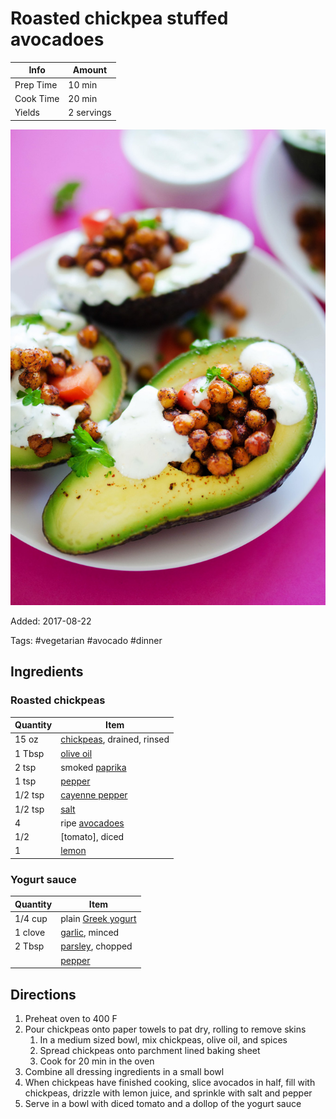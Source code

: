 # Roasted chickpea stuffed avocadoes

| Info      | Amount     |
| --------- | ---------- |
| Prep Time | 10 min     |
| Cook Time | 20 min     |
| Yields    | 2 servings |

![Roasted chickpeas stuff avocado](../_assets/roasted-chickpeas-stuff-avocado.jpg)

Added: 2017-08-22

Tags: #vegetarian #avocado #dinner

## Ingredients

### Roasted chickpeas

| Quantity | Item                                                      |
| -------- | --------------------------------------------------------- |
| 15 oz    | [chickpeas](../Ingredients/chickpeas.md), drained, rinsed |
| 1 Tbsp   | [olive oil](../Ingredients/olive%20oil.md)                |
| 2 tsp    | smoked [paprika](../Ingredients/paprika.md)               |
| 1 tsp    | [pepper](../Ingredients/pepper.md)                        |
| 1/2 tsp  | [cayenne pepper](../Ingredients/cayenne%20pepper.md)      |
| 1/2 tsp  | [salt](../Ingredients/salt.md)                            |
| 4        | ripe [avocadoes](../Ingredients/avocado.md)               |
| 1/2      | [tomato], diced                                           |
| 1        | [lemon](../Ingredients/lemon.md)                          |

### Yogurt sauce

| Quantity | Item                                                   |
| -------- | ------------------------------------------------------ |
| 1/4 cup  | plain [Greek yogurt](../Ingredients/greek%20yogurt.md) |
| 1 clove  | [garlic](../Ingredients/garlic.md), minced             |
| 2 Tbsp   | [parsley](../Ingredients/parsley.md), chopped          |
|          | [pepper](../Ingredients/pepper.md)                     |

## Directions

1. Preheat oven to 400 F
2. Pour chickpeas onto paper towels to pat dry, rolling to remove skins
   1. In a medium sized bowl, mix chickpeas, olive oil, and spices
   2. Spread chickpeas onto parchment lined baking sheet
   3. Cook for 20 min in the oven
3. Combine all dressing ingredients in a small bowl
4. When chickpeas have finished cooking, slice avocados in half, fill with chickpeas, drizzle with lemon juice, and sprinkle with salt and pepper
5. Serve in a bowl with diced tomato and a dollop of the yogurt sauce
